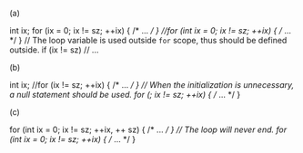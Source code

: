 (a)

int ix;
for (ix = 0; ix != sz; ++ix) { /* ... */ }
//for (int ix = 0; ix != sz; ++ix) { /* ... */ }
// The loop variable is used outside `for` scope, thus should be defined outside.
if (ix != sz)
// ...

(b)

int ix;
//for (ix != sz; ++ix) { /* ... */ }
// When the initialization is unnecessary, a null statement should be used.
for (; ix != sz; ++ix) { /* ... */ }

(c)

for (int ix = 0; ix != sz; ++ix, ++ sz) { /* ... */ }
// The loop will never end.
for (int ix = 0; ix != sz; ++ix) { /* ... */ }
